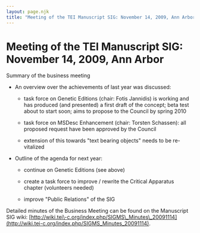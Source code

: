 ```yaml
---
layout: page.njk
title: "Meeting of the TEI Manuscript SIG: November 14, 2009, Ann Arbor"
---
```

# Meeting of the TEI Manuscript SIG: November 14, 2009, Ann Arbor




Summary of the business meeting
 
 
 * An overview over the achievements of last year was discussed: 
 
	
	* task force on Genetic Editions (chair: Fotis Jannidis) is working
	 and has produced (and presented) a first draft of the concept; beta
	 test about to start soon; aims to propose to the Council by spring
	 2010
	
	* task force on MSDesc Enhancement (chair: Torsten Schassen): all
	 proposed request have been approved by the Council
	
	* extension of this towards "text bearing objects" needs to be
	 re\-vitalized


- Outline of the agenda for next year: 
 
	
	- continue on Genetic Editions (see above)
	
	- create a task force to improve / rewrite the Critical Apparatus
	 chapter (volunteers needed)
	
	- improve "Public Relations" of the SIG

Detailed minutes of the Business Meeting can be found on the Manuscript SIG wiki:
 [http://wiki.tei\-c.org/index.php/SIGMS\_Minutes\_20091114](http://wiki.tei-c.org/index.php/SIGMS_Minutes_20091114).




